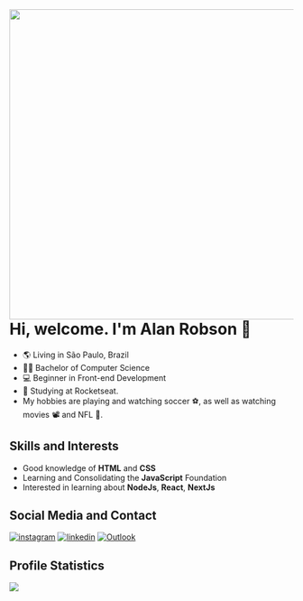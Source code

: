 <img align="right" height="550em" src="https://bl3302files.storage.live.com/y4maX5ik0vJl-yeMLz1FvdEH6-Yjt-3bHjaNrN1i-0gqrzUfq0Lm0zCvC8RzX0gCjRuoY2ogkdE7TEMeW664utE3hXmVjL0MswLdOnCsLEUAhyas5r4QH3kTGsVMokzIMCSr2kxcbh1V319zZXoK2OG4n5UsJOLTCxR0F78RonXcieoJRQRSSnmrW6RdlbZ15Xl?width=375&height=550&cropmode=none" />

# Hi, welcome. I'm Alan Robson :wave:

- :earth_americas: Living in São Paulo, Brazil
- :man_student: Bachelor of Computer Science
- :computer: Beginner in Front-end Development
- :rocket: Studying at Rocketseat.
- My hobbies are playing and watching soccer :soccer:, as well as watching movies :film_projector: and NFL :football:.

## Skills and Interests
- Good knowledge of **HTML** and **CSS**
- Learning and Consolidating the **JavaScript** Foundation
- Interested in learning about **NodeJs**, **React**, **NextJs**

## Social Media and Contact
[![instagram](https://img.shields.io/badge/Instagram-E4405F?style=for-the-badge&logo=instagram&logoColor=white)](https://www.instagram.com/_alanr14/)
[![linkedin](https://img.shields.io/badge/linkedin-%230077B5.svg?&style=for-the-badge&logo=linkedin&logoColor=white)](https://www.linkedin.com/in/alan-rs-lopes/)
[![Outlook](https://img.shields.io/badge/Outlook-0078D4?style=for-the-badge&logo=microsoft-outlook&logoColor=white)](mailto:ktorz.dev@outlook.com)

## Profile Statistics
![](https://github-readme-stats.vercel.app/api?username=ktorzdev&show_icons=true&theme=gotham)
